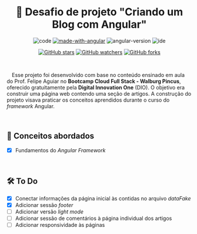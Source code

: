 <h1 align="center">📝  Desafio de projeto  "Criando um Blog com Angular" </h1>

<div align="center">

![code](https://img.shields.io/badge/Code-TypeScript-3178C6.svg)
[![made-with-angular](https://img.shields.io/badge/Made%20with-Angular%20CLI-DD0031.svg)](https://github.com/angular/angular-cli)
![angular-version](https://img.shields.io/badge/version-15.0.4-0671af.svg)
![ide](https://img.shields.io/badge/Editor-VSCode%201.74.3-3cb48c.svg)

[![GitHub stars](https://img.shields.io/github/stars/biachristie/angular-blog.svg?style=social&label=Star&maxAge=2592000)](https://github.com/biachristie/angular-blog/stargazers)
[![GitHub watchers](https://img.shields.io/github/watchers/biachristie/angular-blog.svg?style=social&label=Watch&maxAge=2592000)](https://github.com/biachristie/angular-blog/watchers)
[![GitHub forks](https://img.shields.io/github/forks/biachristie/angular-blog.svg?style=social&label=Fork&maxAge=2592000)](https://github.com/biachristie/angular-blog/network/members)

</div>
<br>

<p align="justify">

&ensp;&ensp;Esse projeto foi desenvolvido com base no conteúdo ensinado em aula do Prof. Felipe Aguiar no **Bootcamp Cloud Full Stack - Walburg Pincus**, oferecido gratuitamente pela **Digital Innovation One** (DIO). O objetivo era construir uma página web contendo uma seção de artigos. A construção do projeto visava praticar os conceitos aprendidos durante o curso do *framework* Angular.

</p>

<br>
<h2> 📌 Conceitos abordados </h2>

- [x] Fundamentos do _Angular Framework_

<br>
<h2> 🛠️ To Do </h2>

- [x] Conectar informações da página inicial às contidas no arquivo _dataFake_
- [x] Adicionar sessão _footer_
- [ ] Adicionar versão _light mode_
- [ ] Adicionar sessão de comentários à página individual dos artigos
- [ ] Adicionar responsividade às páginas

